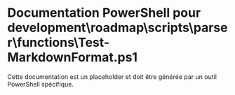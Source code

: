 # Documentation PowerShell pour development\roadmap\scripts\parser\functions\Test-MarkdownFormat.ps1

Cette documentation est un placeholder et doit être générée par un outil PowerShell spécifique.
